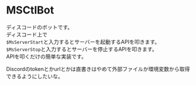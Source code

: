 # MSCtlBot
ディスコードのボットです。  
ディスコード上で  
`$MsServerStart`と入力するとサーバーを起動するAPIを叩きます。  
`$MsServerStop`と入力するとサーバーを停止するAPIを叩きます。  
APIを叩くだけの簡単な実装です。  

Discordのtokenとかurlとかは直書きはやめて外部ファイルか環境変数から取得できるようにしたいな。
